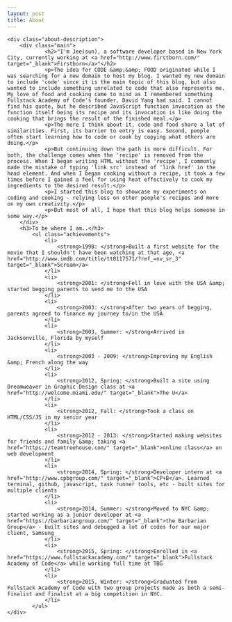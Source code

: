```yaml
---
layout: post
title: About
---
```

<div class="about">
	<div class="about-label"></div>

	<div class="about-description">
		<div class="main">
				<h2>"I'm Jee(sun), a software developer based in New York City, currently working at <a href="http://www.firstborn.com/" target="_blank">Firstborn</a>"</h2>
				<p>The idea for CODE &amp;&amp; FOOD originated while I was searching for a new domain to host my blog. I wanted my new domain to include 'code' since it is the main topic of this blog, but also wanted to include something unrelated to code that also represents me. My love of food and cooking came to mind as I remembered something Fullstack Academy of Code's founder, David Yang had said. I cannot find his quote, but he described JavaScript function invocation as the function itself being its recipe and its invocation is like doing the cooking that brings the result of the finished meal.</p>
				<p>The more I think about it, code and food share a lot of similarities. First, its barrier to entry is easy. Second, people often start learning how to code or cook by copying what others are doing.</p>
				<p>But continuing down the path is more difficult. For both, the challenge comes when the 'recipe' is removed from the process. When I began writing HTML without the 'recipe', I commonly made the mistake of typing 'link src' instead of 'link href' in the head element. And when I began cooking without a recipe, it took a few times before I gained a feel for using heat effectively to cook my ingredients to the desired result.</p>
				<p>I started this blog to showcase my experiments on coding and cooking - relying less on other people's recipes and more on my own creativity.</p>
				<p>But most of all, I hope that this blog helps someone in some way.</p>
		</div>
		<h3>To be where I am..</h3>
			<ul class="achievements">
				<li>
					<strong>1998: </strong>Built a first website for the movie that I shouldn't have been watching at that age, <a href="http://www.imdb.com/title/tt0117571/?ref_=nv_sr_3" target="_blank">Scream</a>
				</li>
				<li>
					<strong>2001: </strong>Fell in love with the USA &amp; started begging parents to send me to the USA
				</li>
				<li>
					<strong>2003: </strong>After two years of begging, parents agreed to finance my journey to/in the USA
				</li>
				<li>
					<strong>2003, Summer: </strong>Arrived in Jacksonville, Florida by myself
				</li>
				<li>
					<strong>2003 - 2009: </strong>Improving my English &amp; French along the way
				</li>
				<li>
					<strong>2012, Spring: </strong>Built a site using Dreamweaver in Graphic Design class at <a href="http://welcome.miami.edu/" target="_blank">The U</a>
				</li>
				<li>
					<strong>2012, Fall: </strong>Took a class on HTML/CSS/JS in my senior year
				</li>
				<li>
					<strong>2012 - 2013: </strong>Started making websites for friends and family &amp; taking <a href="https://teamtreehouse.com/" target="_blank">online class</a> on web development
				</li>
				<li>
					<strong>2014, Spring: </strong>Developer intern at <a href="http://www.cpbgroup.com/" target="_blank">CP+B</a>. Learned terminal, github, javascript, task runner tools, etc - built sites for multiple clients
				</li>
				<li>
					<strong>2014, Summer: </strong>Moved to NYC &amp; started working as a junior developer at <a href="https://barbariangroup.com/" target="_blank">the Barbarian Group</a> - built sites and debugged a lot of codes for our major client, Samsung
				</li>
				<li>
					<strong>2015, Spring: </strong>Enrolled in <a href="https://www.fullstackacademy.com/" target="_blank">Fullstack Academy of Code</a> while working full time at TBG
				</li>
				<li>
					<strong>2015, Winter: </strong>Graduated from Fullstack Academy of Code with two group projects made as both a semi-finalist and finalist at a big competition in NYC.
				</li>
			</ul>
	</div>
</div>